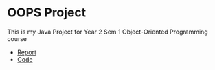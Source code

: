 # OOPS Project

This is my Java Project for Year 2 Sem 1 Object-Oriented Programming course

- [Report](./OOPS/oops%20project.md)
- [Code](./OOPS/Program.java)

